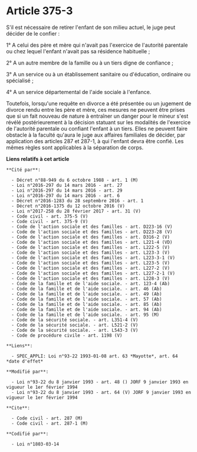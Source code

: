 # Article 375-3

S'il est nécessaire de retirer l'enfant de son milieu actuel, le juge peut décider de le confier :

1° A celui des père et mère qui n'avait pas l'exercice de l'autorité parentale ou chez lequel l'enfant n'avait pas sa
résidence habituelle ;

2° A un autre membre de la famille ou à un tiers digne de confiance ;

3° A un service ou à un établissement sanitaire ou d'éducation, ordinaire ou spécialisé ;

4° A un service départemental de l'aide sociale à l'enfance.

Toutefois, lorsqu'une requête en divorce a été présentée ou un jugement de divorce rendu entre les père et mère, ces mesures
ne peuvent être prises que si un fait nouveau de nature à entraîner un danger pour le mineur s'est révélé postérieurement à
la décision statuant sur les modalités de l'exercice de l'autorité parentale ou confiant l'enfant à un tiers. Elles ne
peuvent faire obstacle à la faculté qu'aura le juge aux affaires familiales de décider, par application des articles 287 et
287-1, à qui l'enfant devra être confié. Les mêmes règles sont applicables à la séparation de corps.

**Liens relatifs à cet article**

	**Cité par**:

	  - Décret n°88-949 du 6 octobre 1988 - art. 1 (M)
	  - Loi n°2016-297 du 14 mars 2016 - art. 27
	  - Loi n°2016-297 du 14 mars 2016 - art. 29
	  - Loi n°2016-297 du 14 mars 2016 - art. 6
	  - Décret n°2016-1283 du 28 septembre 2016 - art. 1
	  - Décret n°2016-1375 du 12 octobre 2016 (V)
	  - Loi n°2017-258 du 28 février 2017 - art. 31 (V)
	  - Code civil - art. 375-5 (V)
	  - Code civil - art. 375-9 (V)
	  - Code de l'action sociale et des familles - art. D223-16 (V)
	  - Code de l'action sociale et des familles - art. D223-28 (V)
	  - Code de l'action sociale et des familles - art. D316-2 (V)
	  - Code de l'action sociale et des familles - art. L221-4 (VD)
	  - Code de l'action sociale et des familles - art. L222-5 (V)
	  - Code de l'action sociale et des familles - art. L223-3 (V)
	  - Code de l'action sociale et des familles - art. L223-3-1 (V)
	  - Code de l'action sociale et des familles - art. L223-5 (V)
	  - Code de l'action sociale et des familles - art. L227-2 (V)
	  - Code de l'action sociale et des familles - art. L227-2-1 (V)
	  - Code de l'action sociale et des familles - art. L228-3 (V)
	  - Code de la famille et de l'aide sociale. - art. 123-4 (Ab)
	  - Code de la famille et de l'aide sociale. - art. 46 (Ab)
	  - Code de la famille et de l'aide sociale. - art. 49 (Ab)
	  - Code de la famille et de l'aide sociale. - art. 57 (Ab)
	  - Code de la famille et de l'aide sociale. - art. 85 (Ab)
	  - Code de la famille et de l'aide sociale. - art. 94 (Ab)
	  - Code de la famille et de l'aide sociale. - art. 95 (M)
	  - Code de la sécurité sociale. - art. L351-4 (V)
	  - Code de la sécurité sociale. - art. L521-2 (V)
	  - Code de la sécurité sociale. - art. L543-3 (V)
	  - Code de procédure civile - art. 1198 (V)

	**Liens**:

	  - SPEC_APPLI: Loi n°93-22 1993-01-08 art. 63 *Mayotte*, art. 64 *date d'effet*

	**Modifié par**:

	  - Loi n°93-22 du 8 janvier 1993 - art. 48 () JORF 9 janvier 1993 en vigueur le 1er février 1994
	  - Loi n°93-22 du 8 janvier 1993 - art. 64 (V) JORF 9 janvier 1993 en vigueur le 1er février 1994

	**Cite**:

	  - Code civil - art. 287 (M)
	  - Code civil - art. 287-1 (M)

	**Codifié par**:

	  - Loi n°1803-03-14
